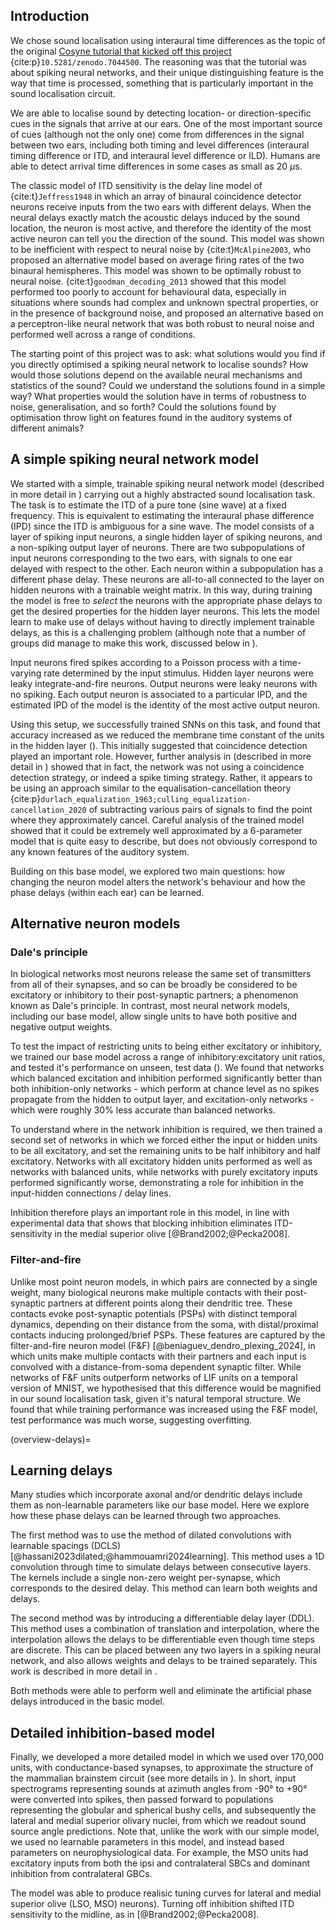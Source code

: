 ## Introduction 

We chose sound localisation using interaural time differences as the topic of the original [Cosyne tutorial that kicked off this project](https://neural-reckoning.github.io/cosyne-tutorial-2022/) {cite:p}`10.5281/zenodo.7044500`. The reasoning was that the tutorial was about spiking neural networks, and their unique distinguishing feature is the way that time is processed, something that is particularly important in the sound localisation circuit.

We are able to localise sound by detecting location- or direction-specific cues in the signals that arrive at our ears. One of the most important source of cues (although not the only one) come from differences in the signal between two ears, including both timing and level differences (interaural timing difference or ITD, and interaural level difference or ILD). Humans are able to detect arrival time differences in some cases as small as 20 $\mu$s.

The classic model of ITD sensitivity is the delay line model of {cite:t}`Jeffress1948` in which an array of binaural coincidence detector neurons receive inputs from the two ears with different delays. When the neural delays exactly match the acoustic delays induced by the sound location, the neuron is most active, and therefore the identity of the most active neuron can tell you the direction of the sound. This model was shown to be inefficient with respect to neural noise by {cite:t}`McAlpine2003`, who proposed an alternative model based on average firing rates of the two binaural hemispheres. This model was shown to be optimally robust to neural noise. {cite:t}`goodman_decoding_2013` showed that this model performed too poorly to account for behavioural data, especially in situations where sounds had complex and unknown spectral properties, or in the presence of background noise, and proposed an alternative based on a perceptron-like neural network that was both robust to neural noise and performed well across a range of conditions.

The starting point of this project was to ask: what solutions would you find if you directly optimised a spiking neural network to localise sounds? How would those solutions depend on the available neural mechanisms and statistics of the sound? Could we understand the solutions found in a simple way? What properties would the solution have in terms of robustness to noise, generalisation, and so forth? Could the solutions found by optimisation throw light on features found in the auditory systems of different animals? 

## A simple spiking neural network model

We started with a simple, trainable spiking neural network model (described in more detail in [](#basic-methods)) carrying out a highly abstracted sound localisation task. The task is to estimate the ITD of a pure tone (sine wave) at a fixed frequency. This is equivalent to estimating the interaural phase difference (IPD) since the ITD is ambiguous for a sine wave. The model consists of a layer of spiking input neurons, a single hidden layer of spiking neurons, and a non-spiking output layer of neurons. There are two subpopulations of input neurons corresponding to the two ears, with signals to one ear delayed with respect to the other. Each neuron within a subpopulation has a different phase delay. These neurons are all-to-all connected to the layer on hidden neurons with a trainable weight matrix. In this way, during training the model is free to *select* the neurons with the appropriate phase delays to get the desired properties for the hidden layer neurons. This lets the model learn to make use of delays without having to directly implement trainable delays, as this is a challenging problem (although note that a number of groups did manage to make this work, discussed below in [](#overview-delays)).

Input neurons fired spikes according to a Poisson process with a time-varying rate determined by the input stimulus. Hidden layer neurons were leaky integrate-and-fire neurons. Output neurons were leaky neurons with no spiking. Each output neuron is associated to a particular IPD, and the estimated IPD of the model is the identity of the most active output neuron.

Using this setup, we successfully trained SNNs on this task, and found that accuracy increased as we reduced the membrane time constant of the units in the hidden layer ([](../research/Optimizing-Membrane-Time-Constant.ipynb)). This initially suggested that coincidence detection played an important role. However, further analysis in [](../../research/time-constant-solutions.ipynb) (described in more detail in [](#basic-model)) showed that in fact, the network was not using a coincidence detection strategy, or indeed a spike timing strategy. Rather, it appears to be using an approach similar to the equalisation-cancellation theory {cite:p}`durlach_equalization_1963;culling_equalization-cancellation_2020` of subtracting various pairs of signals to find the point where they approximately cancel. Careful analysis of the trained model showed that it could be extremely well approximated by a 6-parameter model that is quite easy to describe, but does not obviously correspond to any known features of the auditory system.

Building on this base model, we explored two main questions: how changing the neuron model alters the network's behaviour and how the phase delays (within each ear) can be learned.
    
## Alternative neuron models  

### Dale's principle 

In biological networks most neurons release the same set of transmitters from all of their synapses, and so can be broadly be considered to be excitatory or inhibitory to their post-synaptic partners; a phenomenon known as Dale's principle. In contrast, most neural network models, including our base model, allow single units to have both positive and negative output weights.

To test the impact of restricting units to being either excitatory or inhibitory, we trained our base model across a range of inhibitory:excitatory unit ratios, and tested it's performance on unseen, test data ([](../research/Dales_law.ipynb)). We found that networks which balanced excitation and inhibition performed significantly better than both inhibition-only networks - which perform at chance level as no spikes propagate from the hidden to output layer, and excitation-only networks - which were roughly 30% less accurate than balanced networks.

To understand where in the network inhibition is required, we then trained a second set of networks in which we forced either the input or hidden units to be all excitatory, and set the remaining units to be half inhibitory and half excitatory. Networks with all excitatory hidden units performed as well as networks with balanced units, while networks with purely excitatory inputs performed significantly worse, demonstrating a role for inhibition in the input-hidden connections / delay lines.

Inhibition therefore plays an important role in this model, in line with experimental data that shows that blocking inhibition eliminates ITD-sensitivity in the medial superior olive [@Brand2002;@Pecka2008].

### Filter-and-fire

Unlike most point neuron models, in which pairs are connected by a single weight, many biological neurons make multiple contacts with their post-synaptic partners at different points along their dendritic tree. These contacts evoke post-synaptic potentials (PSPs) with distinct temporal dynamics, depending on their distance from the soma, with distal/proximal contacts inducing prolonged/brief PSPs. These features are captured by the filter-and-fire neuron model (F&F) [@beniaguev_dendro_plexing_2024], in which units make multiple contacts with their partners and each input is convolved with a distance-from-soma dependent synaptic filter. While networks of F&F units outperform networks of LIF units on a temporal version of MNIST, we hypothesised that this difference would be magnified in our sound localisation task, given it's natural temporal structure. We found that while training performance was increased using the F&F model, test performance was much worse, suggesting overfitting.

(overview-delays)=
## Learning delays 
Many studies which incorporate axonal and/or dendritic delays include them as non-learnable parameters like our base model. Here we explore how these phase delays can be learned through two approaches.

The first method was to use the method of dilated convolutions with learnable spacings (DCLS) [@hassani2023dilated;@hammouamri2024learning]. This method uses a 1D convolution through time to simulate delays between consecutive layers. The kernels include a single non-zero weight per-synapse, which corresponds to the desired delay. This method can learn both weights and delays.

The second method was by introducing a differentiable delay layer (DDL). This method uses a combination of translation and interpolation, where the interpolation allows the delays to be differentiable even though time steps are discrete. This can be placed between any two layers in a spiking neural network, and also allows weights and delays to be trained separately. This work is described in more detail in [](#delay-section).

Both methods were able to perform well and eliminate the artificial phase delays introduced in the basic model.

## Detailed inhibition-based model

Finally, we developed a more detailed model in which we used over 170,000 units, with conductance-based synapses, to approximate the structure of the mammalian brainstem circuit (see more details in [](#inhib-model)).
In short, input spectrograms representing sounds at azimuth angles from -90° to +90° were converted into spikes, then passed forward to populations representing the globular and spherical bushy cells, and subsequently the lateral and medial superior olivary nuclei, from which we readout sound source angle predictions. Note that, unlike the work with our simple model, we used no learnable parameters in this model, and instead based parameters on neurophysiological data. For example, the MSO units had excitatory inputs from both the ipsi and contralateral SBCs and dominant inhibition from contralateral GBCs.

The model was able to produce realisic tuning curves for lateral and medial superior olive (LSO, MSO) neurons). Turning off inhibition shifted ITD sensitivity to the midline, as in [@Brand2002;@Pecka2008].